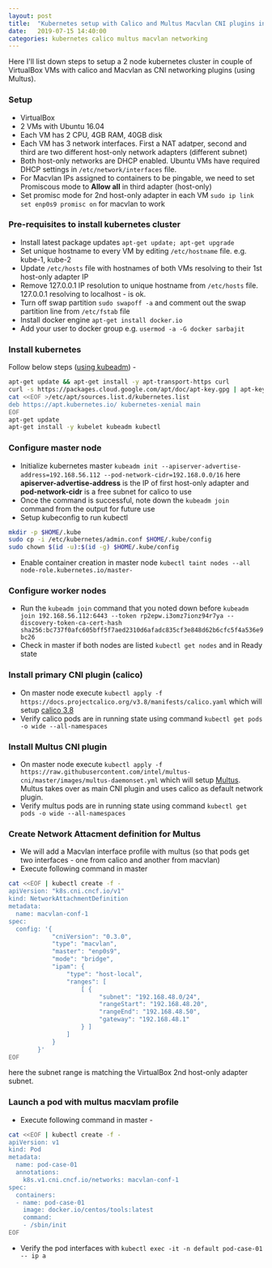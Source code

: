 ```yaml
---
layout: post
title:  "Kubernetes setup with Calico and Multus Macvlan CNI plugins in VirtualBox"
date:   2019-07-15 14:40:00
categories: kubernetes calico multus macvlan networking
---
```


Here I'll list down steps to setup a 2 node kubernetes cluster in couple of VirtualBox VMs with calico and Macvlan as CNI networking plugins (using Multus).

### Setup
* VirtualBox
* 2 VMs with Ubuntu 16.04
* Each VM has 2 CPU, 4GB RAM, 40GB disk
* Each VM has 3 network interfaces. First a NAT adatper, second and third are two different host-only network adapters (different subnet)
* Both host-only networks are DHCP enabled. Ubuntu VMs have required DHCP settings in `/etc/network/interfaces` file.
* For Macvlan IPs assigned to containers to be pingable, we need to set Promiscous mode to **Allow all** in third adapter (host-only)
* Set promisc mode for 2nd host-only adapter in each VM `sudo ip link set enp0s9 promisc on` for macvlan to work

### Pre-requisites to install kubernetes cluster
* Install latest package updates `apt-get update; apt-get upgrade`
* Set unique hostname to every VM by editing `/etc/hostname` file. e.g. kube-1, kube-2
* Update `/etc/hosts` file with hostnames of both VMs resolving to their 1st host-only adapter IP
* Remove 127.0.0.1 IP resolution to unique hostname from `/etc/hosts` file. 127.0.0.1 resolving to localhost - is ok.
* Turn off swap partition `sudo swapoff -a` and comment out the swap partition line from `/etc/fstab` file
* Install docker engine `apt-get install docker.io`
* Add your user to docker group e.g. `usermod -a -G docker sarbajit`

### Install kubernetes
Follow below steps ([using kubeadm](https://kubernetes.io/docs/setup/production-environment/tools/kubeadm/install-kubeadm/)) -

```bash
apt-get update && apt-get install -y apt-transport-https curl
curl -s https://packages.cloud.google.com/apt/doc/apt-key.gpg | apt-key add -
cat <<EOF >/etc/apt/sources.list.d/kubernetes.list
deb https://apt.kubernetes.io/ kubernetes-xenial main
EOF
apt-get update
apt-get install -y kubelet kubeadm kubectl
```

### Configure master node
* Initialize kubernetes master `kubeadm init --apiserver-advertise-address=192.168.56.112 --pod-network-cidr=192.168.0.0/16` 
  here **apiserver-advertise-address** is the IP of first host-only adapter and **pod-network-cidr** is a free subnet for calico to use
* Once the command is successful, note down the `kubeadm join` command from the output for future use
* Setup kubeconfig to run kubectl
```bash
mkdir -p $HOME/.kube
sudo cp -i /etc/kubernetes/admin.conf $HOME/.kube/config
sudo chown $(id -u):$(id -g) $HOME/.kube/config
```
* Enable container creation in master node `kubectl taint nodes --all node-role.kubernetes.io/master-`

### Configure worker nodes
* Run the `kubeadm join` command that you noted down before `kubeadm join 192.168.56.112:6443 --token rp2epw.i3omz7ionz94r7ya --discovery-token-ca-cert-hash sha256:bc737f0afc605bff5f7aed2310d6afadc835cf3e848d62b6cfc5f4a536e9bc26`
* Check in master if both nodes are listed `kubectl get nodes` and in Ready state

### Install primary CNI plugin (calico)
* On master node execute `kubectl apply -f https://docs.projectcalico.org/v3.8/manifests/calico.yaml` which will setup [calico 3.8](https://docs.projectcalico.org/v3.8/getting-started/kubernetes/)
* Verify calico pods are in running state using command `kubectl get pods -o wide --all-namespaces`

### Install Multus CNI plugin
* On master node execute `kubectl apply -f https://raw.githubusercontent.com/intel/multus-cni/master/images/multus-daemonset.yml` which will setup [Multus](https://github.com/intel/multus-cni/). Multus takes over as main CNI plugin and uses calico as default network plugin.
* Verify multus pods are in running state using command `kubectl get pods -o wide --all-namespaces`

### Create Network Attacment definition for Multus
* We will add a Macvlan interface profile with multus (so that pods get two interfaces - one from calico and another from macvlan)
* Execute following command in master
```bash
cat <<EOF | kubectl create -f -
apiVersion: "k8s.cni.cncf.io/v1"
kind: NetworkAttachmentDefinition
metadata:
  name: macvlan-conf-1
spec:
  config: '{
            "cniVersion": "0.3.0",
            "type": "macvlan",
            "master": "enp0s9",
            "mode": "bridge",
            "ipam": {
                "type": "host-local",
                "ranges": [
                    [ {
                         "subnet": "192.168.48.0/24",
                         "rangeStart": "192.168.48.20",
                         "rangeEnd": "192.168.48.50",
                         "gateway": "192.168.48.1"
                    } ]
                ]
            }
        }'
EOF
```
here the subnet range is matching the VirtualBox 2nd host-only adapter subnet.

### Launch a pod with multus macvlam profile
* Execute following command in master -

```bash
cat <<EOF | kubectl create -f -
apiVersion: v1
kind: Pod
metadata:
  name: pod-case-01
  annotations:
    k8s.v1.cni.cncf.io/networks: macvlan-conf-1
spec:
  containers:
  - name: pod-case-01
    image: docker.io/centos/tools:latest
    command:
    - /sbin/init
EOF
```
* Verify the pod interfaces with `kubectl exec -it -n default pod-case-01 -- ip a`
